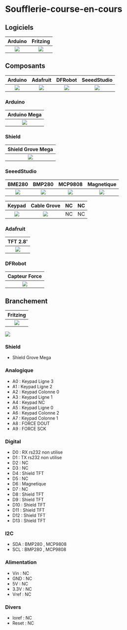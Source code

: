 # Soufflerie-course-en-cours

## Logiciels
| Arduino |  Fritzing |
| :-----: | :------: |
| ![](/icone/Arduino.png) | ![](/icone/Fritzing.png) |

## Composants
| Arduino | Adafruit | DFRobot | SeeedStudio |
| :-----: | :------: | :-----: | :---------: 
| ![](/icone/Arduino.png) | ![](/icone/Adafruit.png)| ![](/icone/DFRobot.png) | ![](/icone/Seeed_Studio.png) |

### Arduino
| Arduino Mega  |
| :-------------: |
| ![](/composants/Arduino%20Mega.jpg) |

### Shield
| Shield Grove Mega |
| :-------------: |
| ![](/composants/SeeedStudio/Shield_Grove_Mega.jpg) |
 
### SeeedStudio
| BME280 | BMP280 | MCP9808 | Magnetique |
| :-------------: | :-------------: | :-------------: | :-------------: |
| ![](/composants/SeeedStudio/Grove_BME280.jpg) | ![](/composants/SeeedStudio/Grove_BMP280.jpg) | ![](/composants/SeeedStudio/Grove_MCP9808.JPG) | ![](/composants/SeeedStudio/Grove_Magnetic_switch.jpg) |

| Keypad | Cable Grove | NC |  NC |
| :-------------: | :-------------: | :-------------: | :-------------: |
| ![](/composants/SeeedStudio/Grove_keypad12.jpg) | ![](/composants/SeeedStudio/Grove_Cable.jpg) | NC | NC |

### Adafruit
| TFT 2.8' |
| :-------------: |
| ![](/composants/Adafruit/Adafruit_2.8_TFT_Touch_Shield.jpg) |

### DFRobot
| Capteur Force |
| :-------------: |
| ![](/composants/DFRobot/DFRobot_Weight_Sensor_Module.jpg) |

## Branchement
| Fritzing |
| :-------------: |
| ![](/icone/Fritzing.png) |

![](/fritzing/Untitled_Sketch.png)

### Shield
* Shield Grove Mega

### Analogique
* A0 : Keypad Ligne 3
* A1 : Keypad Ligne 2
* A2 : Keypad Colonne 0
* A3 : Keypad Ligne 1
* A4 : Keypad NC
* A5 : Keypad Ligne 0
* A6 : Keypad Colonne 2
* A7 : Keypad Colonne 1
* A8 : FORCE DOUT
* A9 : FORCE SCK

### Digital
* D0 : RX rs232 non utilise
* D1 : TX rs232 non utilise
* D2 : NC
* D3 : NC
* D4 : Shield TFT
* D5 : NC
* D6 : Magnetique
* D7 : NC
* D8 : Shield TFT
* D9 : Shield TFT
* D10 : Shield TFT
* D11 : Shield TFT
* D12 : Shield TFT
* D13 : Shield TFT

### I2C
* SDA : BMP280 , MCP9808
* SCL : BMP280 , MCP9808

### Alimentation
* Vin : NC
* GND : NC
* 5V : NC
* 3.3V : NC
* Vref : NC

### Divers 
* Ioref : NC
* Reset : NC